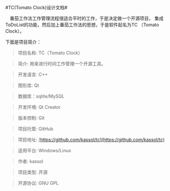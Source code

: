 #TC(Tomato Clock)设计文档#

　番茄工作法工作管理流程很适合平时的工作，于是决定做一个开源项目，
集成ToDoList的功能，然后加上番茄工作法的思想，于是软件起名为TC
（Tomato Clock）。

下面是项目简介：
> 项目名称: TC（Tomato Clock）

> 简介: 用来进行时间工作管理一个开源工具。

> 开发语言: C++

> 图形库: Qt

> 数据库：sqlite/MySQL

> 开发环境: Qt Creator

> 版本控制: Git

> 项目托管: GitHub

> 项目地址: [https://github.com/kassol/tc](https://github.com/kassol/tc)

> 适用平台: Windows/Linux

> 作者: kassol

> 项目类型: 开源

> 开源协议: GNU GPL

